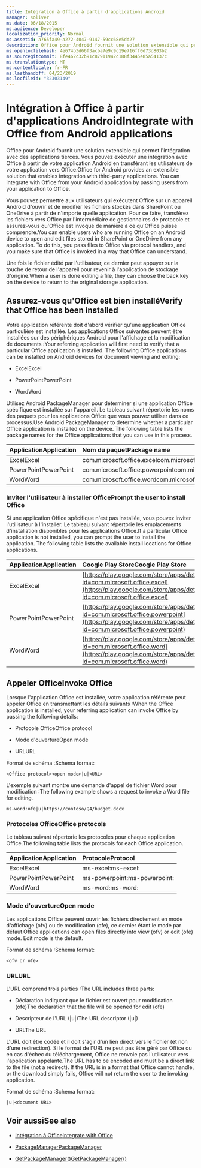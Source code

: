 ```yaml
---
title: Intégration à Office à partir d'applications Android
manager: soliver
ms.date: 06/18/2015
ms.audience: Developer
localization_priority: Normal
ms.assetid: a765fa49-a272-4047-9147-59cc68e5dd27
description: Office pour Android fournit une solution extensible qui permet l'intégration avec des applications tierces. Vous pouvez exécuter une intégration avec Office à partir de votre application Android en transférant les utilisateurs de votre application vers Office.
ms.openlocfilehash: 4e674b3d66f3acba7e9c9c19e716ff0d73d803b2
ms.sourcegitcommit: 8fe462c32b91c87911942c188f3445e85a54137c
ms.translationtype: MT
ms.contentlocale: fr-FR
ms.lasthandoff: 04/23/2019
ms.locfileid: "32303149"
---
```

# <a name="integrate-with-office-from-android-applications"></a><span data-ttu-id="3f09c-104">Intégration à Office à partir d'applications Android</span><span class="sxs-lookup"><span data-stu-id="3f09c-104">Integrate with Office from Android applications</span></span>

<span data-ttu-id="3f09c-p102">Office pour Android fournit une solution extensible qui permet l'intégration avec des applications tierces. Vous pouvez exécuter une intégration avec Office à partir de votre application Android en transférant les utilisateurs de votre application vers Office.</span><span class="sxs-lookup"><span data-stu-id="3f09c-p102">Office for Android provides an extensible solution that enables integration with third-party applications. You can integrate with Office from your Android application by passing users from your application to Office.</span></span>
  
<span data-ttu-id="3f09c-p103">Vous pouvez permettre aux utilisateurs qui exécutent Office sur un appareil Android d'ouvrir et de modifier les fichiers stockés dans SharePoint ou OneDrive à partir de n'importe quelle application. Pour ce faire, transférez les fichiers vers Office par l'intermédiaire de gestionnaires de protocole et assurez-vous qu'Office est invoqué de manière à ce qu'Office puisse comprendre.</span><span class="sxs-lookup"><span data-stu-id="3f09c-p103">You can enable users who are running Office on an Android device to open and edit files stored in SharePoint or OneDrive from any application. To do this, you pass files to Office via protocol handlers, and you make sure that Office is invoked in a way that Office can understand.</span></span>
  
<span data-ttu-id="3f09c-109">Une fois le fichier édité par l'utilisateur, ce dernier peut appuyer sur la touche de retour de l'appareil pour revenir à l'application de stockage d'origine.</span><span class="sxs-lookup"><span data-stu-id="3f09c-109">When a user is done editing a file, they can choose the back key on the device to return to the original storage application.</span></span>
  
## <a name="verify-that-office-has-been-installed"></a><span data-ttu-id="3f09c-110">Assurez-vous qu'Office est bien installé</span><span class="sxs-lookup"><span data-stu-id="3f09c-110">Verify that Office has been installed</span></span>

<span data-ttu-id="3f09c-p104">Votre application référente doit d'abord vérifier qu'une application Office particulière est installée. Les applications Office suivantes peuvent être installées sur des périphériques Android pour l'affichage et la modification de documents :</span><span class="sxs-lookup"><span data-stu-id="3f09c-p104">Your referring application will first need to verify that a particular Office application is installed. The following Office applications can be installed on Android devices for document viewing and editing:</span></span> 
  
- <span data-ttu-id="3f09c-113">Excel</span><span class="sxs-lookup"><span data-stu-id="3f09c-113">Excel</span></span>
    
- <span data-ttu-id="3f09c-114">PowerPoint</span><span class="sxs-lookup"><span data-stu-id="3f09c-114">PowerPoint</span></span>
    
- <span data-ttu-id="3f09c-115">Word</span><span class="sxs-lookup"><span data-stu-id="3f09c-115">Word</span></span>
    
<span data-ttu-id="3f09c-p105">Utilisez Android PackageManager pour déterminer si une application Office spécifique est installée sur l'appareil. Le tableau suivant répertorie les noms des paquets pour les applications Office que vous pouvez utiliser dans ce processus.</span><span class="sxs-lookup"><span data-stu-id="3f09c-p105">Use Android PackageManager to determine whether a particular Office application is installed on the device. The following table lists the package names for the Office applications that you can use in this process.</span></span>
  
|<span data-ttu-id="3f09c-118">**Application**</span><span class="sxs-lookup"><span data-stu-id="3f09c-118">**Application**</span></span>|<span data-ttu-id="3f09c-119">**Nom du paquet**</span><span class="sxs-lookup"><span data-stu-id="3f09c-119">**Package name**</span></span>|
|:-----|:-----|
|<span data-ttu-id="3f09c-120">Excel</span><span class="sxs-lookup"><span data-stu-id="3f09c-120">Excel</span></span>  <br/> |<span data-ttu-id="3f09c-121">com.microsoft.office.excel</span><span class="sxs-lookup"><span data-stu-id="3f09c-121">com.microsoft.office.excel</span></span>  <br/> |
|<span data-ttu-id="3f09c-122">PowerPoint</span><span class="sxs-lookup"><span data-stu-id="3f09c-122">PowerPoint</span></span>  <br/> |<span data-ttu-id="3f09c-123">com.microsoft.office.powerpoint</span><span class="sxs-lookup"><span data-stu-id="3f09c-123">com.microsoft.office.powerpoint</span></span>  <br/> |
|<span data-ttu-id="3f09c-124">Word</span><span class="sxs-lookup"><span data-stu-id="3f09c-124">Word</span></span>  <br/> |<span data-ttu-id="3f09c-125">com.microsoft.office.word</span><span class="sxs-lookup"><span data-stu-id="3f09c-125">com.microsoft.office.word</span></span>  <br/> |
   
### <a name="prompt-the-user-to-install-office"></a><span data-ttu-id="3f09c-126">Inviter l'utilisateur à installer Office</span><span class="sxs-lookup"><span data-stu-id="3f09c-126">Prompt the user to install Office</span></span>

<span data-ttu-id="3f09c-p106">Si une application Office spécifique n'est pas installée, vous pouvez inviter l'utilisateur à l'installer. Le tableau suivant répertorie les emplacements d'installation disponibles pour les applications Office.</span><span class="sxs-lookup"><span data-stu-id="3f09c-p106">If a particular Office application is not installed, you can prompt the user to install the application. The following table lists the available install locations for Office applications.</span></span>
  
|<span data-ttu-id="3f09c-129">**Application**</span><span class="sxs-lookup"><span data-stu-id="3f09c-129">**Application**</span></span>|<span data-ttu-id="3f09c-130">**Google Play Store**</span><span class="sxs-lookup"><span data-stu-id="3f09c-130">**Google Play Store**</span></span>|
|:-----|:-----|
|<span data-ttu-id="3f09c-131">Excel</span><span class="sxs-lookup"><span data-stu-id="3f09c-131">Excel</span></span>  <br/> |[https://play.google.com/store/apps/details?id=com.microsoft.office.excel](https://play.google.com/store/apps/details?id=com.microsoft.office.excel) <br/> |
|<span data-ttu-id="3f09c-132">PowerPoint</span><span class="sxs-lookup"><span data-stu-id="3f09c-132">PowerPoint</span></span>  <br/> |[https://play.google.com/store/apps/details?id=com.microsoft.office.powerpoint](https://play.google.com/store/apps/details?id=com.microsoft.office.powerpoint) <br/> |
|<span data-ttu-id="3f09c-133">Word</span><span class="sxs-lookup"><span data-stu-id="3f09c-133">Word</span></span>  <br/> |[https://play.google.com/store/apps/details?id=com.microsoft.office.word](https://play.google.com/store/apps/details?id=com.microsoft.office.word) <br/> |
   
## <a name="invoke-office"></a><span data-ttu-id="3f09c-134">Appeler Office</span><span class="sxs-lookup"><span data-stu-id="3f09c-134">Invoke Office</span></span>

<span data-ttu-id="3f09c-135">Lorsque l'application Office est installée, votre application référente peut appeler Office en transmettant les détails suivants :</span><span class="sxs-lookup"><span data-stu-id="3f09c-135">When the Office application is installed, your referring application can invoke Office by passing the following details:</span></span>
  
- <span data-ttu-id="3f09c-136">Protocole Office</span><span class="sxs-lookup"><span data-stu-id="3f09c-136">Office protocol</span></span>
    
- <span data-ttu-id="3f09c-137">Mode d'ouverture</span><span class="sxs-lookup"><span data-stu-id="3f09c-137">Open mode</span></span>
    
- <span data-ttu-id="3f09c-138">URL</span><span class="sxs-lookup"><span data-stu-id="3f09c-138">URL</span></span>
    
<span data-ttu-id="3f09c-139">Format de schéma :</span><span class="sxs-lookup"><span data-stu-id="3f09c-139">Schema format:</span></span>
  
 `<Office protocol><open mode>|u|<URL>`
  
<span data-ttu-id="3f09c-140">L'exemple suivant montre une demande d'appel de fichier Word pour modification :</span><span class="sxs-lookup"><span data-stu-id="3f09c-140">The following example shows a request to invoke a Word file for editing.</span></span>
  
 `ms-word:ofe|u|https://contoso/Q4/budget.docx`
  
### <a name="office-protocols"></a><span data-ttu-id="3f09c-141">Protocoles Office</span><span class="sxs-lookup"><span data-stu-id="3f09c-141">Office protocols</span></span>

<span data-ttu-id="3f09c-142">Le tableau suivant répertorie les protocoles pour chaque application Office.</span><span class="sxs-lookup"><span data-stu-id="3f09c-142">The following table lists the protocols for each Office application.</span></span>
  
|<span data-ttu-id="3f09c-143">**Application**</span><span class="sxs-lookup"><span data-stu-id="3f09c-143">**Application**</span></span>|<span data-ttu-id="3f09c-144">**Protocole**</span><span class="sxs-lookup"><span data-stu-id="3f09c-144">**Protocol**</span></span>|
|:-----|:-----|
|<span data-ttu-id="3f09c-145">Excel</span><span class="sxs-lookup"><span data-stu-id="3f09c-145">Excel</span></span>  <br/> |<span data-ttu-id="3f09c-146">ms-excel:</span><span class="sxs-lookup"><span data-stu-id="3f09c-146">ms-excel:</span></span>  <br/> |
|<span data-ttu-id="3f09c-147">PowerPoint</span><span class="sxs-lookup"><span data-stu-id="3f09c-147">PowerPoint</span></span>  <br/> |<span data-ttu-id="3f09c-148">ms-powerpoint:</span><span class="sxs-lookup"><span data-stu-id="3f09c-148">ms-powerpoint:</span></span>  <br/> |
|<span data-ttu-id="3f09c-149">Word</span><span class="sxs-lookup"><span data-stu-id="3f09c-149">Word</span></span>  <br/> |<span data-ttu-id="3f09c-150">ms-word:</span><span class="sxs-lookup"><span data-stu-id="3f09c-150">ms-word:</span></span>  <br/> |
   
### <a name="open-mode"></a><span data-ttu-id="3f09c-151">Mode d'ouverture</span><span class="sxs-lookup"><span data-stu-id="3f09c-151">Open mode</span></span>

<span data-ttu-id="3f09c-p107">Les applications Office peuvent ouvrir les fichiers directement en mode d'affichage (ofv) ou de modification (ofe), ce dernier étant le mode par défaut.</span><span class="sxs-lookup"><span data-stu-id="3f09c-p107">Office applications can open files directly into view (ofv) or edit (ofe) mode. Edit mode is the default.</span></span>
  
<span data-ttu-id="3f09c-154">Format de schéma :</span><span class="sxs-lookup"><span data-stu-id="3f09c-154">Schema format:</span></span>
  
 `<ofv or ofe>`
  
### <a name="url"></a><span data-ttu-id="3f09c-155">URL</span><span class="sxs-lookup"><span data-stu-id="3f09c-155">URL</span></span>

<span data-ttu-id="3f09c-156">L'URL comprend trois parties :</span><span class="sxs-lookup"><span data-stu-id="3f09c-156">The URL includes three parts:</span></span>
  
- <span data-ttu-id="3f09c-157">Déclaration indiquant que le fichier est ouvert pour modification (ofe)</span><span class="sxs-lookup"><span data-stu-id="3f09c-157">The declaration that the file will be opened for edit (ofe)</span></span>
    
- <span data-ttu-id="3f09c-158">Descripteur de l'URL (|u|)</span><span class="sxs-lookup"><span data-stu-id="3f09c-158">The URL descriptor (|u|)</span></span>
    
- <span data-ttu-id="3f09c-159">URL</span><span class="sxs-lookup"><span data-stu-id="3f09c-159">The URL</span></span>
    
<span data-ttu-id="3f09c-p108">L'URL doit être codée et il doit s'agir d'un lien direct vers le fichier (et non d'une redirection). Si le format de l'URL ne peut pas être géré par Office ou en cas d'échec du téléchargement, Office ne renvoie pas l'utilisateur vers l'application appelante.</span><span class="sxs-lookup"><span data-stu-id="3f09c-p108">The URL has to be encoded and must be a direct link to the file (not a redirect). If the URL is in a format that Office cannot handle, or the download simply fails, Office will not return the user to the invoking application.</span></span>
  
<span data-ttu-id="3f09c-162">Format de schéma :</span><span class="sxs-lookup"><span data-stu-id="3f09c-162">Schema format:</span></span>
  
 `|u|<document URL>`
  
## <a name="see-also"></a><span data-ttu-id="3f09c-163">Voir aussi</span><span class="sxs-lookup"><span data-stu-id="3f09c-163">See also</span></span>
<span data-ttu-id="3f09c-164"><a name="bk_addresources"> </a></span><span class="sxs-lookup"><span data-stu-id="3f09c-164"><a name="bk_addresources"> </a></span></span>

- [<span data-ttu-id="3f09c-165">Intégration à Office</span><span class="sxs-lookup"><span data-stu-id="3f09c-165">Integrate with Office</span></span>](integrate-with-office.md)
    
- [<span data-ttu-id="3f09c-166">PackageManager</span><span class="sxs-lookup"><span data-stu-id="3f09c-166">PackageManager</span></span>](https://developer.android.com/reference/android/content/pm/PackageManager.html)
    
- [<span data-ttu-id="3f09c-167">GetPackageManager()</span><span class="sxs-lookup"><span data-stu-id="3f09c-167">GetPackageManager()</span></span>](https://developer.android.com/reference/android/content/Context.html)
    

